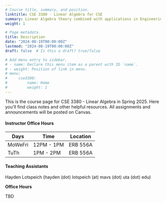 ```yaml
---
# Course title, summary, and position.
linktitle: CSE 3380 - Linear Algebra for CSE
summary: Linear Algebra theory combined with applications in Engineering and Computer Science.
weight: 1

# Page metadata.
title: Description
date: "2024-08-19T00:00:00Z"
lastmod: "2024-08-19T00:00:00Z"
draft: false  # Is this a draft? true/false

# Add menu entry to sidebar.
# - name: Declare this menu item as a parent with ID `name`.
# - weight: Position of link in menu.
# menu:
#     cse3380:
#         name: Home
#         weight: 1
---
```


This is the course page for CSE 3380 - Linear Algebra in Spring 2025. Here you'll find class notes and other helpful resources. All assignments and announcements will be posted on Canvas.

#### Instructor Office Hours

| Days    | Time       | Location |
| ------- | ---------- | -------- |
| MoWeFri | 12PM - 1PM | ERB 556A |
| TuTh    | 1PM - 2PM  | ERB 556A |

#### Teaching Assistants

Hayden Lotspeich (hayden (dot) lotspeich (at) mavs (dot) uta (dot) edu)

**Office Hours**

TBD